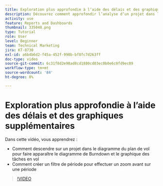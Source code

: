 ```yaml
---
title: Exploration plus approfondie à l’aide des délais et des graphiques supplémentaires
description: Découvrez comment approfondir l’analyse d’un projet dans le diagramme du plan de vol pour faire apparaître le diagramme de Burndown et le graphique des tâches en vol dans [!UICONTROL Analytics amélioré].
activity: use
feature: Reports and Dashboards
thumbnail: 335048.png
type: Tutorial
role: User
level: Beginner
team: Technical Marketing
jira: KT-8730
exl-id: a6b4b6d2-f45a-452f-990b-bf8fc7d263ff
doc-type: video
source-git-commit: 6c31f8d2e98ad8cd1880cd03ec0b0e6c0fd9ec09
workflow-type: tm+mt
source-wordcount: '84'
ht-degree: 0%

---
```


# Exploration plus approfondie à l’aide des délais et des graphiques supplémentaires

Dans cette vidéo, vous apprendrez :

* Comment descendre sur un projet dans le diagramme du plan de vol pour faire apparaître le diagramme de Burndown et le graphique des tâches en vol
* Comment créer un filtre de période pour effectuer un zoom avant sur une période

>[!VIDEO](https://video.tv.adobe.com/v/335048/?quality=12&learn=on)
